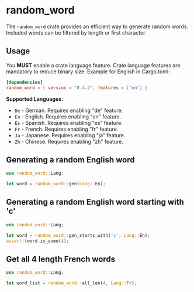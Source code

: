 # random_word

The `random_word` crate provides an efficient way to generate
random words. Included words can be filtered by length or
first character.

## Usage
You **MUST** enable a crate language feature.
Crate language features are mandatory to reduce binary size.
Example for English in Cargo.toml:
```toml
[dependencies]
random_word = { version = "0.4.2", features = ["en"] }
```

**Supported Languages:**
* `De` - German. Requires enabling "de" feature.
* `En` - English. Requires enabling "en" feature.
* `Es` - Spanish. Requires enabling "es" feature.
* `Fr` - French. Requires enabling "fr" feature.
* `Ja` - Japanese. Requires enabling "ja" feature.
* `Zh` - Chinese. Requires enabling "zh" feature.

## Generating a random English word

```rust
use random_word::Lang;

let word = random_word::gen(Lang::En);
```

## Generating a random English word starting with 'c'

```rust
use random_word::Lang;

let word = random_word::gen_starts_with('c', Lang::En);
assert!(word.is_some());
```

## Get all 4 length French words

```rust
use random_word::Lang;

let word_list = random_word::all_len(4, Lang::Fr);
```